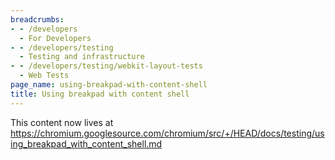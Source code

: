 ```yaml
---
breadcrumbs:
- - /developers
  - For Developers
- - /developers/testing
  - Testing and infrastructure
- - /developers/testing/webkit-layout-tests
  - Web Tests
page_name: using-breakpad-with-content-shell
title: Using breakpad with content shell
---
```


This content now lives at
<https://chromium.googlesource.com/chromium/src/+/HEAD/docs/testing/using_breakpad_with_content_shell.md>
